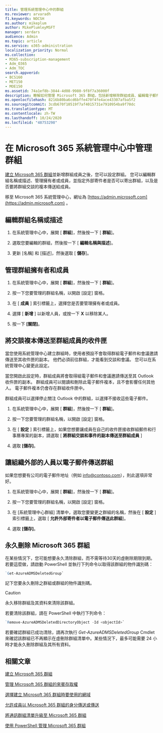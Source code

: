 ```yaml
---
title: 管理系統管理中心中的群組
ms.reviewer: arvaradh
f1.keywords: NOCSH
ms.author: mikeplum
author: MikePlumleyMSFT
manager: serdars
audience: Admin
ms.topic: article
ms.service: o365-administration
localization_priority: Normal
ms.collection:
- M365-subscription-management
- Adm_O365
- Adm_TOC
search.appverid:
- BCS160
- MET150
- MOE150
ms.assetid: 74a1ef8b-3844-4d08-9980-9f8f7a36000f
description: 瞭解如何管理 Microsoft 365 群組，包括新增移除群組成員、編輯電子郵件地址、組名或描述，以及自訂群組的運作方式。
ms.openlocfilehash: 8216b80ba6cd6bffe470f4fe4ace43307afba5f2
ms.sourcegitcommit: 3cdb670f10519f7af4015731e7910954ba9f70dc
ms.translationtype: MT
ms.contentlocale: zh-TW
ms.lasthandoff: 10/24/2020
ms.locfileid: "48753298"
---
```

# <a name="manage-a-group-in-the-microsoft-365-admin-center"></a>在 Microsoft 365 系統管理中心中管理群組

[建立 Microsoft 365 群組](create-groups.md)並新增群組成員之後，您可以設定群組。 您可以編輯群組名稱或描述、管理擁有者或成員，並指定外部寄件者是否可以寄出群組，以及是否要將群組交談的複本傳送給成員。

移至 Microsoft 365 系統管理中心，網址為 [https://admin.microsoft.com](https://admin.microsoft.com) 。

## <a name="edit-the-group-name-or-description"></a>編輯群組名稱或描述

1. 在系統管理中心中，展開 [ **群組**]，然後按一下 [ **群組**]。

2. 選取您要編輯的群組，然後按一下 [ **編輯名稱與描述**]。

3. 更新 [名稱] 和 [描述]，然後選取 [ **儲存**]。

## <a name="manage-group-owners-and-members"></a>管理群組擁有者和成員

1. 在系統管理中心中，展開 [ **群組**]，然後按一下 [ **群組**]。

2. 按一下您要管理的群組名稱，以開啟 [設定] 窗格。

3. 在 [ **成員** ] 索引標籤上，選擇您是否要管理擁有者或成員。

4. 選擇 [ **新增** ] 以新增人員，或按一下 **X** 以移除某人。

5. 按一下 **[關閉]**。

## <a name="send-copies-of-conversations-to-group-members-inboxes"></a>將交談複本傳送至群組成員的收件匣
  
當您使用系統管理中心建立群組時，使用者預設不會取得群組電子郵件和會議邀請傳送至其收件匣的副本。 他們必須前往群組，才能看到交談和會議。 您可以在系統管理中心變更此設定。

當您開啟此設定時，群組成員將會取得組電子郵件和會議邀請傳送至其 Outlook 收件匣的副本。 群組成員可以閱讀和刪除此電子郵件複本，且不會影響任何其他人。 電子郵件複本仍會存在群組收件匣中。

群組成員可以選擇停止關注 Outlook 中的群組，以選擇不接收這些電子郵件。

1. 在系統管理中心中，展開 [ **群組**]，然後按一下 [ **群組**]。

2. 按一下您要管理的群組名稱，以開啟 [設定] 窗格。

3. 在 [ **設定** ] 索引標籤上，如果您想要讓成員在自己的收件匣接收群組郵件和行事曆專案的副本，請選取 [ **將群組交談和事件的副本傳送至群組成員** ]

4. 選取 **[儲存]**。

## <a name="let-people-outside-the-organization-email-the-group"></a>讓組織外部的人員以電子郵件傳送群組

如果您想要有公司的電子郵件地址（例如 info@contoso.com），則此選項非常好。
 
1. 在系統管理中心中，展開 [ **群組**]，然後按一下 [ **群組**]。

2. 按一下您要管理的群組名稱，以開啟 [設定] 窗格。

3. 在 [系統管理中心群組] 清單中，選取您要變更之群組的名稱，然後在 [ **設定** ] 索引標籤上，選取 [ **允許外部寄件者以電子郵件傳送此群組**]。
    
4. 選取 **[儲存]**。

## <a name="permanently-delete-a-microsoft-365-group"></a>永久刪除 Microsoft 365 群組

在某些情況下，您可能想要永久清除群組，而不需等待30天的虛刪除期限到期。 若要這麼做，請啟動 PowerShell 並執行下列命令以取得該群組的物件識別碼：
 
 ```powershell
`Get-AzureADMSDeletedGroup`
```

記下您要永久刪除之群組或群組的物件識別碼。
  
> [!CAUTION]
> 永久移除群組及其資料來清除該群組。 
  
若要清除該群組，請在 PowerShell 中執行下列命令：

```powershell
`Remove-AzureADMSDeletedDirectoryObject -Id <objectId>`
```

若要確認群組已成功清除，請再次執行  *Get-AzureADMSDeletedGroup*  Cmdlet 來確認該群組已不再顯示在虛刪除群組清單中。某些情況下，最多可能需要 24 小時才能永久刪除群組及其所有資料。 
  
## <a name="related-articles"></a>相關文章

[建立 Microsoft 365 群組](create-groups.md)

[管理 Microsoft 365 群組的來賓存取權](https://support.microsoft.com/office/bfc7a840-868f-4fd6-a390-f347bf51aff6)

[選擇建立 Microsoft 365 群組時要使用的網域](../../solutions/choose-domain-to-create-groups.md)

[允許成員以 Microsoft 365 群組的身分傳送或傳送](../../solutions/allow-members-to-send-as-or-send-on-behalf-of-group.md)

[將通訊群組清單升級至 Microsoft 365 群組](../manage/upgrade-distribution-lists.md)

[使用 PowerShell 管理 Microsoft 365 群組](https://docs.microsoft.com/microsoft-365/enterprise/manage-microsoft-365-groups-with-powershell)
